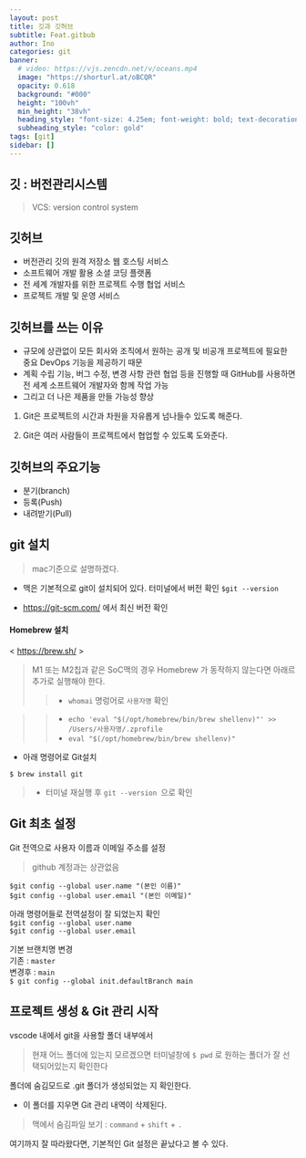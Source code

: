 ```yaml
---
layout: post
title: 깃과 깃허브
subtitle: Feat.gitbub
author: Ino
categories: git
banner:
  # video: https://vjs.zencdn.net/v/oceans.mp4
  image: "https://shorturl.at/oBCQR"
  opacity: 0.618
  background: "#000"
  height: "100vh"
  min_height: "38vh"
  heading_style: "font-size: 4.25em; font-weight: bold; text-decoration: underline"
  subheading_style: "color: gold"
tags: [git]
sidebar: []
---   
```


## 깃 : 버전관리시스템
> VCS: version control system


## 깃허브
* 버전관리 깃의 원격 저장소 웹 호스팅 서비스
* 소프트웨어 개발 활용 소셜 코딩 플랫폼
* 전 세계 개발자를 위한 프로젝트 수행 협업 서비스
* 프로젝트 개발 및 운영 서비스    

## 깃허브를 쓰는 이유
* 규모에 상관없이 모든 회사와 조직에서 원하는 공개 및 비공개 프로젝트에 필요한 중요 DevOps 기능을 제공하기 때문
* 계획 수립 기능, 버그 수정, 변경 사항 관련 협업 등을 진행할 때 GitHub를 사용하면 전 세계 소프트웨어 개발자와 함께 작업 가능  
* 그리고 더 나은 제품을 만들 가능성 향상  

1. Git은 프로젝트의 시간과 차원을 자유롭게 넘나들수 있도록 해준다.    

2. Git은 여러 사람들이 프로젝트에서 협업할 수 있도록 도와준다.   

## 깃허브의 주요기능
* 분기(branch)
* 등록(Push)
* 내려받기(Pull)

## git 설치
> mac기준으로 설명하겠다.

* 맥은 기본적으로 git이 설치되어 있다. 터미널에서 버전 확인 
`$git --version`

* https://git-scm.com/ 에서 최신 버전 확인

#### Homebrew 설치
< https://brew.sh/ >

> M1 또는 M2칩과 같은 SoC맥의 경우 Homebrew 가 동작하지 않는다면 아래르 추가로 실행해야 한다.
>> * `whomai` 명렁어로 `사용자명` 확인  

>> * `echo 'eval "$(/opt/homebrew/bin/brew shellenv)"' >> /Users/사용자명/.zprofile`
>> * `eval "$(/opt/homebrew/bin/brew shellenv)"`

* 아래 명령어로 Git설치

`$ brew install git`
> * 터미널 재실행 후 `git --version `으로 확인


## Git 최초 설정
Git 전역으로 사용자 이름과 이메일 주소를 설정
> github 계정과는 상관없음

`$git config --global user.name "(본인 이름)"`  
`$git config --global user.email "(본인 이메일)"`

아래 명령어들로 전역설정이 잘 되었는지 확인   
`$git config --global user.name`  
`$git config --global user.email`

기본 브랜치명 변경  
기존 : `master`   
변경후 : `main`       
`$ git config --global init.defaultBranch main`

## 프로젝트 생성 & Git 관리 시작

vscode 내에서 git을 사용할 폴더 내부에서    
> 현재 어느 폴더에 있는지 모르겠으면 터미널창에 `$ pwd` 로 원하는 폴더가 잘 선택되어있는지 확인한다    
    
폴더에 숨김모드로 .git 폴더가 생성되었는 지 확인한다.   
* 이 폴더를 지우면 Git 관리 내역이 삭제된다.    
> 맥에서 숨김파일 보기 : `command` + `shift` + `.`

여기까지 잘 따라왔다면, 기본적인 Git 설정은 끝났다고 볼 수 있다.




